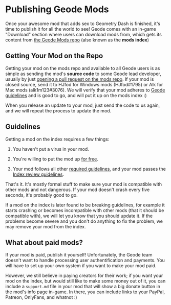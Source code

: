 # Publishing Geode Mods

Once your awesome mod that adds sex to Geometry Dash is finished, it's time to publish it for all the world to see! Geode comes with an in-game "Download" section where users can download mods from, which gets its content from [the Geode Mods repo](https://github.com/geode-sdk/mods) (also known as the **mods index**)

## Getting Your Mod on the Repo

Getting your mod on the mods repo and available to all Geode users is as simple as sending the mod's **source code** to some Geode lead developer, usually by just [opening a pull request on the mods repo](https://github.com/geode-sdk/mods/pulls). If your mod is closed source, send it to HJfod for Windows mods (HJfod#1795) or Alk for Mac mods (alk1m123#3076). We will verify that your mod adheres to [Geode guidelines](#guidelines) and is good to go, and will put it up on the mods index :)

When you release an update to your mod, just send the code to us again, and we will repeat the process to update the mod.

## Guidelines

Getting a mod on the index requires a few things:

1. You haven't put a virus in your mod.

2. You're willing to put the mod up [for free](#what-about-paid-mods).

3. Your mod follows all other [required guidelines](/source/guidelines.md), and your mod passes the [Index review guidelines](/source/indexrules).

That's it. It's mostly formal stuff to make sure your mod is compatible with other mods and not dangerous. If your mod doesn't crash every five seconds, it's probably good to go.

If a mod on the index is later found to be breaking guidelines, for example it starts crashing or becomes incompatible with other mods (that it should be compatible with), we will let you know that you should update it. If the problems become severe and you don't do anything to fix the problem, we may remove your mod from the index.

## What about paid mods?

If your mod is paid, publish it yourself! Unfortunately, the Geode team doesn't want to handle processing user authentification and payments. You will have to set up your own system if you want to make your mod paid.

However, we still believe in paying creators for their work; if you want your mod on the index, but would still like to make some money out of it, you can include a `support.md` file in your mod that will show a big donate button in the mod's info page in-game. In there, you can include links to your PayPal, Patreon, OnlyFans, and whatnot :)
